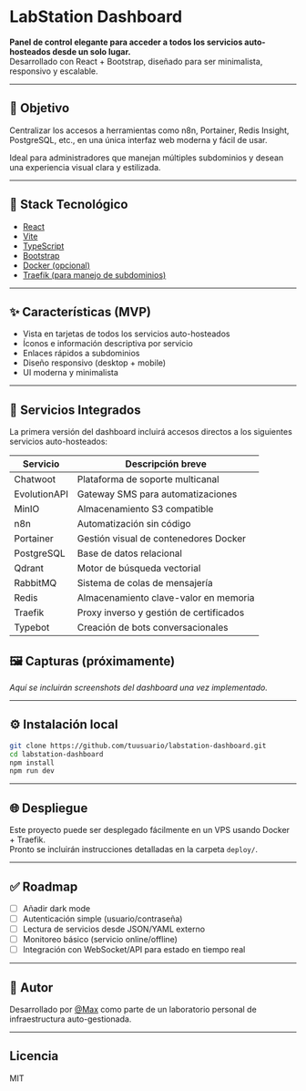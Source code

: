 # LabStation Dashboard

**Panel de control elegante para acceder a todos los servicios auto-hosteados desde un solo lugar.**  
Desarrollado con React + Bootstrap, diseñado para ser minimalista, responsivo y escalable.

---

## 🚀 Objetivo

Centralizar los accesos a herramientas como n8n, Portainer, Redis Insight, PostgreSQL, etc., en una única interfaz web moderna y fácil de usar.

Ideal para administradores que manejan múltiples subdominios y desean una experiencia visual clara y estilizada.

---

## 🧱 Stack Tecnológico

- [React](https://react.dev/)
- [Vite](https://vitejs.dev/)
- [TypeScript](https://www.typescriptlang.org/)
- [Bootstrap](https://getbootstrap.com/)
- [Docker (opcional)](https://www.docker.com/)
- [Traefik (para manejo de subdominios)](https://traefik.io/)

---

## ✨ Características (MVP)

- Vista en tarjetas de todos los servicios auto-hosteados
- Íconos e información descriptiva por servicio
- Enlaces rápidos a subdominios
- Diseño responsivo (desktop + mobile)
- UI moderna y minimalista

---

## 🧩 Servicios Integrados

La primera versión del dashboard incluirá accesos directos a los siguientes servicios auto-hosteados:

| Servicio     | Descripción breve                       |
| ------------ | --------------------------------------- |
| Chatwoot     | Plataforma de soporte multicanal        |
| EvolutionAPI | Gateway SMS para automatizaciones       |
| MinIO        | Almacenamiento S3 compatible            |
| n8n          | Automatización sin código               |
| Portainer    | Gestión visual de contenedores Docker   |
| PostgreSQL   | Base de datos relacional                |
| Qdrant       | Motor de búsqueda vectorial             |
| RabbitMQ     | Sistema de colas de mensajería          |
| Redis        | Almacenamiento clave-valor en memoria   |
| Traefik      | Proxy inverso y gestión de certificados |
| Typebot      | Creación de bots conversacionales       |

## 🖼️ Capturas (próximamente)

_Aquí se incluirán screenshots del dashboard una vez implementado._

---

## ⚙️ Instalación local

```bash
git clone https://github.com/tuusuario/labstation-dashboard.git
cd labstation-dashboard
npm install
npm run dev
```

---

## 🌐 Despliegue

Este proyecto puede ser desplegado fácilmente en un VPS usando Docker + Traefik.  
Pronto se incluirán instrucciones detalladas en la carpeta `deploy/`.

---

## ✅ Roadmap

- [ ] Añadir dark mode
- [ ] Autenticación simple (usuario/contraseña)
- [ ] Lectura de servicios desde JSON/YAML externo
- [ ] Monitoreo básico (servicio online/offline)
- [ ] Integración con WebSocket/API para estado en tiempo real

---

## 🧠 Autor

Desarrollado por [@Max](https://github.com/MaximilianoTobio) como parte de un laboratorio personal de infraestructura auto-gestionada.

---

## Licencia

MIT
